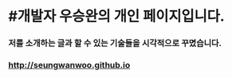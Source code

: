 #개발자 우승완의 개인 페이지입니다.
===============================
### 저를 소개하는 글과 할 수 있는 기술들을 시각적으로 꾸몄습니다.
### <http://seungwanwoo.github.io>
